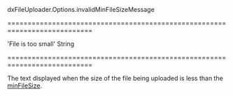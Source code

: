 <!--id-->dxFileUploader.Options.invalidMinFileSizeMessage<!--/id-->
===========================================================================
<!--default-->'File is too small'<!--/default-->
<!--type-->String<!--/type-->
===========================================================================

<!--shortDescription-->
The text displayed when the size of the file being uploaded is less than the [minFileSize](/Documentation/ApiReference/UI_Widgets/dxFileUploader/Configuration/#minFileSize).
<!--/shortDescription-->

<!--fullDescription-->

<!--/fullDescription-->